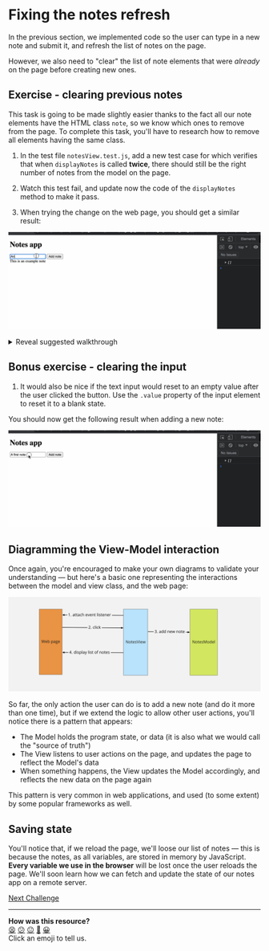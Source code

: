 # Fixing the notes refresh

In the previous section, we implemented code so the user can type in a new
note and submit it, and refresh the list of notes on the page.

However, we also need to "clear" the list of note elements that were *already*
on the page before creating new ones.

## Exercise - clearing previous notes

This task is going to be made slightly easier thanks to the fact all our note
elements have the HTML class `note`, so we know which ones to remove from the
page. To complete this task, you'll have to research how to remove all elements
having the same class.

1. In the test file `notesView.test.js`, add a new test case for
  which verifies that when `displayNotes` is called **twice**,
   there should still be the right number of notes from the model on the page.

2. Watch this test fail, and update now the code of the `displayNotes` method to
   make it pass.

3. When trying the change on the web page, you should get a similar result:

![Typing in a new note](./resources/new-note-input-2.gif)

<details>
  <summary>Reveal suggested walkthrough</summary>


  ```js
  // notesView.test.js

  // ...

  it('clear the list of previous notes before displaying', () => {
    document.body.innerHTML = fs.readFileSync('./index.html');

    const model = new NotesModel();
    const view = new NotesView(model);
    model.addNote('one');
    model.addNote('two');

    view.displayNotes();
    view.displayNotes();

    expect(document.querySelectorAll('div.note').length).toEqual(2);
  });

  // ...
  ```

  ```js
  // notesView.js

  displayNotes() {
    // 1. Remove all previous notes
    document.querySelectorAll('.note').forEach(element => {
      element.remove();
    });

    const notes = this.model.getNotes()

    // For each note, create and append a new element on the main container
    notes.forEach(note => {
      const noteEl = document.createElement('div');
      noteEl.textContent = note;
      noteEl.className = 'note';
      this.mainContainerEl.append(noteEl);
    })
  }
  ```
</details>

## Bonus exercise - clearing the input

1. It would also be nice if the text input would reset to an empty value after
   the user clicked the button. Use the `.value` property of the input element
   to reset it to a blank state.

You should now get the following result when adding a new note:

![Typing in a new note](./resources/new-note-input-3.gif)

## Diagramming the View-Model interaction

Once again, you're encouraged to make your own diagrams to validate your understanding — but here's a basic one representing the interactions between the model and view class, and the web page:

![](./resources/add-note-model-view-interaction.png)

So far, the only action the user can do is to add a new note (and do it more than one time), but if we extend the logic to allow other user actions, you'll notice there is a pattern that appears:
 * The Model holds the program state, or data (it is also what we would call the "source of truth")
 * The View listens to user actions on the page, and updates the page to reflect the Model's data
 * When something happens, the View updates the Model accordingly, and reflects the new data on the page again

This pattern is very common in web applications, and used (to some extent) by some popular frameworks as well.

## Saving state

You'll notice that, if we reload the page, we'll loose our list of notes — this
is because the notes, as all variables, are stored in memory by JavaScript.
**Every variable we use in the browser** will be lost once the user reloads the
page. We'll soon learn how we can fetch and update the state of our notes app on
a remote server.

[Next Challenge](12_discovering_fetch.md)

<!-- BEGIN GENERATED SECTION DO NOT EDIT -->

---

**How was this resource?**  
[😫](https://airtable.com/shrUJ3t7KLMqVRFKR?prefill_Repository=makersacademy%2Fjavascript-web-applications&prefill_File=contents%2F11_fixing_list_refresh.md&prefill_Sentiment=😫) [😕](https://airtable.com/shrUJ3t7KLMqVRFKR?prefill_Repository=makersacademy%2Fjavascript-web-applications&prefill_File=contents%2F11_fixing_list_refresh.md&prefill_Sentiment=😕) [😐](https://airtable.com/shrUJ3t7KLMqVRFKR?prefill_Repository=makersacademy%2Fjavascript-web-applications&prefill_File=contents%2F11_fixing_list_refresh.md&prefill_Sentiment=😐) [🙂](https://airtable.com/shrUJ3t7KLMqVRFKR?prefill_Repository=makersacademy%2Fjavascript-web-applications&prefill_File=contents%2F11_fixing_list_refresh.md&prefill_Sentiment=🙂) [😀](https://airtable.com/shrUJ3t7KLMqVRFKR?prefill_Repository=makersacademy%2Fjavascript-web-applications&prefill_File=contents%2F11_fixing_list_refresh.md&prefill_Sentiment=😀)  
Click an emoji to tell us.

<!-- END GENERATED SECTION DO NOT EDIT -->
